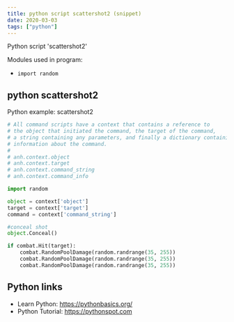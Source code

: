 ```yaml
---
title: python script scattershot2 (snippet)
date: 2020-03-03
tags: ["python"]
---
```

Python script 'scattershot2'


Modules used in program: 
* `import random`

## python scattershot2

Python example: scattershot2

```python
# All command scripts have a context that contains a reference to
# the object that initiated the command, the target of the command,
# a string containing any parameters, and finally a dictionary containing
# information about the command.
#
# anh.context.object
# anh.context.target
# anh.context.command_string
# anh.context.command_info

import random

object = context['object']
target = context['target']
command = context['command_string']

#conceal shot
object.Conceal()

if combat.Hit(target):
	combat.RandomPoolDamage(random.randrange(35, 255))
	combat.RandomPoolDamage(random.randrange(35, 255))
	combat.RandomPoolDamage(random.randrange(35, 255))


```

## Python links

- Learn Python: https://pythonbasics.org/
- Python Tutorial: https://pythonspot.com
